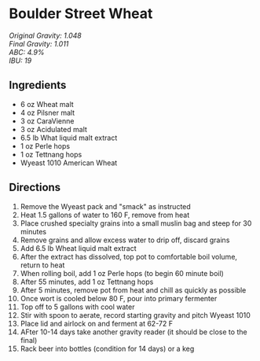 # Boulder Street Wheat

_Original Gravity: 1.048_  
_Final Gravity: 1.011_  
_ABC: 4.9%_  
_IBU: 19_  

## Ingredients

- 6 oz Wheat malt
- 4 oz Pilsner malt
- 3 oz CaraVienne
- 3 oz Acidulated malt
- 6.5 lb What liquid malt extract
- 1 oz Perle hops
- 1 oz Tettnang hops
- Wyeast 1010 American Wheat

## Directions

1. Remove the Wyeast pack and "smack" as instructed
2. Heat 1.5 gallons of water to 160 F, remove from heat
3. Place crushed specialty grains into a small muslin bag and steep for 30 minutes
4. Remove grains and allow excess water to drip off, discard grains
5. Add 6.5 lb Wheat liquid malt extract
6. After the extract has dissolved, top pot to comfortable boil volume, return to heat
7. When rolling boil, add 1 oz Perle hops (to begin 60 minute boil)
8. After 55 minutes, add 1 oz Tettnang hops
9. After 5 minutes, remove pot from heat and chill as quickly as possible
10. Once wort is cooled below 80 F, pour into primary fermenter
11. Top off to 5 gallons with cool water
12. Stir with spoon to aerate, record starting gravity and pitch Wyeast 1010
13. Place lid and airlock on and ferment at 62-72 F
14. AFter 10-14 days take another gravity reader (it should be close to the final)
15. Rack beer into bottles (condition for 14 days) or a keg
